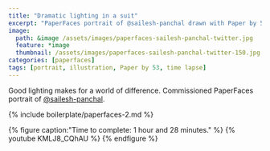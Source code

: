 ```yaml
---
title: "Dramatic lighting in a suit"
excerpt: "PaperFaces portrait of @sailesh-panchal drawn with Paper by 53 on an iPad."
image: 
  path: &image /assets/images/paperfaces-sailesh-panchal-twitter.jpg 
  feature: *image
  thumbnail: /assets/images/paperfaces-sailesh-panchal-twitter-150.jpg
categories: [paperfaces]
tags: [portrait, illustration, Paper by 53, time lapse]
---
```


Good lighting makes for a world of difference. Commissioned PaperFaces portrait of [@sailesh-panchal](https://twitter.com/sailesh-panchal).

{% include boilerplate/paperfaces-2.md %}

{% figure caption:"Time to complete: 1 hour and 28 minutes." %}
{% youtube KMLJ8_CQhAU %}
{% endfigure %}
